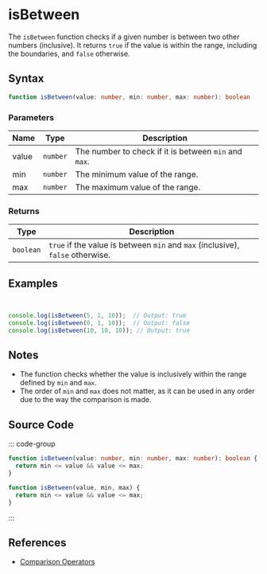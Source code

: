 # isBetween

The `isBetween` function checks if a given number is between two other numbers (inclusive). It returns `true` if the value is within the range, including the boundaries, and `false` otherwise.

## Syntax

```typescript
function isBetween(value: number, min: number, max: number): boolean
```

### Parameters

| Name  | Type     | Description                                     |
|-------|----------|-------------------------------------------------|
| value | `number` | The number to check if it is between `min` and `max`. |
| min   | `number` | The minimum value of the range.                 |
| max   | `number` | The maximum value of the range.                 |

### Returns

| Type    | Description                                      |
|---------|--------------------------------------------------|
| `boolean` | `true` if the value is between `min` and `max` (inclusive), `false` otherwise. |

## Examples

```typescript


console.log(isBetween(5, 1, 10));  // Output: true
console.log(isBetween(0, 1, 10));  // Output: false
console.log(isBetween(10, 10, 10)); // Output: true
```

## Notes

- The function checks whether the value is inclusively within the range defined by `min` and `max`.
- The order of `min` and `max` does not matter, as it can be used in any order due to the way the comparison is made.

## Source Code

::: code-group
```typescript
function isBetween(value: number, min: number, max: number): boolean {
  return min <= value && value <= max;
}
```

```javascript
function isBetween(value, min, max) {
  return min <= value && value <= max;
}
```
::: 

## References

- [Comparison Operators](https://developer.mozilla.org/en-US/docs/Web/JavaScript/Reference/Operators/Comparison)